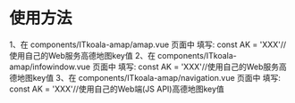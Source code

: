 # 使用方法
1、在 components/ITkoala-amap/amap.vue 页面中
填写: const AK = 'XXX'//使用自己的Web服务高德地图key值
2、在 components/ITkoala-amap/infowindow.vue 页面中
填写: const AK = 'XXX'//使用自己的Web服务高德地图key值
3、在 components/ITkoala-amap/navigation.vue 页面中
填写: const AK = 'XXX'//使用自己的Web端(JS API)高德地图key值